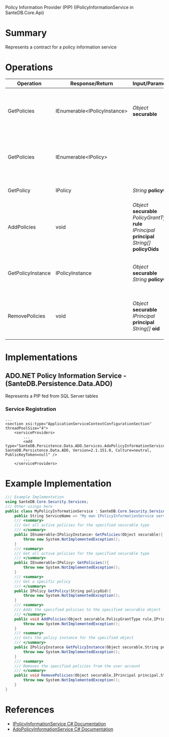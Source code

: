 Policy Information Provider (PIP) (IPolicyInformationService in SanteDB.Core.Api)

# Summary
Represents a contract for a policy information service

# Operations

|Operation|Response/Return|Input/Parameter|Description|
|-|-|-|-|
|GetPolicies|IEnumerable&lt;IPolicyInstance>|*Object* **securable**|Get all active policies for the specified securable type|
|GetPolicies|IEnumerable&lt;IPolicy>||Get all active policies for the specified securable type|
|GetPolicy|IPolicy|*String* **policyOid**|Get a specific policy|
|AddPolicies|void|*Object* **securable**<br/>*PolicyGrantType* **rule**<br/>*IPrincipal* **principal**<br/>*String[]* **policyOids**|Adds the specified policies to the specified securable object|
|GetPolicyInstance|IPolicyInstance|*Object* **securable**<br/>*String* **policyOid**|Gets the policy instance for the specified object|
|RemovePolicies|void|*Object* **securable**<br/>*IPrincipal* **principal**<br/>*String[]* **oid**|Removes the specified policies from the user account|

# Implementations


## ADO.NET Policy Information Service - (SanteDB.Persistence.Data.ADO)
Represents a PIP fed from SQL Server tables

### Service Registration
```markup
...
<section xsi:type="ApplicationServiceContextConfigurationSection" threadPoolSize="4">
	<serviceProviders>
		...
		<add type="SanteDB.Persistence.Data.ADO.Services.AdoPolicyInformationService, SanteDB.Persistence.Data.ADO, Version=2.1.151.0, Culture=neutral, PublicKeyToken=null" />
		...
	</serviceProviders>
```
# Example Implementation
```csharp
/// Example Implementation
using SanteDB.Core.Security.Services;
/// Other usings here
public class MyPolicyInformationService : SanteDB.Core.Security.Services.IPolicyInformationService { 
	public String ServiceName => "My own IPolicyInformationService service";
	/// <summary>
	/// Get all active policies for the specified securable type
	/// </summary>
	public IEnumerable<IPolicyInstance> GetPolicies(Object securable){
		throw new System.NotImplementedException();
	}
	/// <summary>
	/// Get all active policies for the specified securable type
	/// </summary>
	public IEnumerable<IPolicy> GetPolicies(){
		throw new System.NotImplementedException();
	}
	/// <summary>
	/// Get a specific policy
	/// </summary>
	public IPolicy GetPolicy(String policyOid){
		throw new System.NotImplementedException();
	}
	/// <summary>
	/// Adds the specified policies to the specified securable object
	/// </summary>
	public void AddPolicies(Object securable,PolicyGrantType rule,IPrincipal principal,String[] policyOids){
		throw new System.NotImplementedException();
	}
	/// <summary>
	/// Gets the policy instance for the specified object
	/// </summary>
	public IPolicyInstance GetPolicyInstance(Object securable,String policyOid){
		throw new System.NotImplementedException();
	}
	/// <summary>
	/// Removes the specified policies from the user account
	/// </summary>
	public void RemovePolicies(Object securable,IPrincipal principal,String[] oid){
		throw new System.NotImplementedException();
	}
}
```

# References

* [IPolicyInformationService C# Documentation](http://santesuite.org/assets/doc/net/html/T_SanteDB_Core_Security_Services_IPolicyInformationService.htm)
* [AdoPolicyInformationService C# Documentation](http://santesuite.org/assets/doc/net/html/T_SanteDB_Persistence_Data_ADO_Services_AdoPolicyInformationService.htm)
